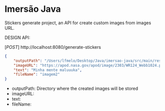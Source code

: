 # Imersão Java

Stickers generate project, an API for create custom images from images URL.

DESIGN API:

[*POST*] http://localhost:8080/generate-stickers


```json
{
	"outputPath": "/Users/lfmelo/Desktop/Java/imersao-java/src/main/resources/assets",
	"imageURL": "https://apod.nasa.gov/apod/image/2303/WR124_Webb1024.png",
	"text": "Minha mente maluuuka",
	"fileName": "imagem2"
}

```

- outputPath: Directory where the created images will be stored
- imageURL: 
- text: 
- fileName: 
